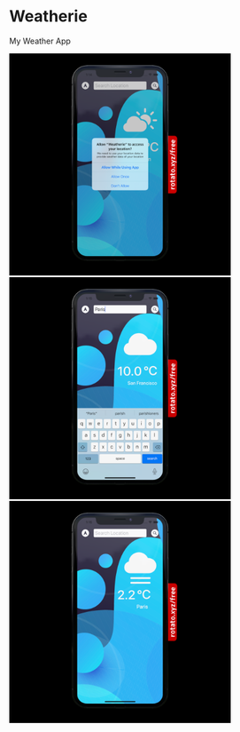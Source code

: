 # Weatherie
 My Weather App

<img src="screenshots/1.png" width="400"> 
<img src="screenshots/2.png" width="400">
<img src="screenshots/3.png" width="400">


